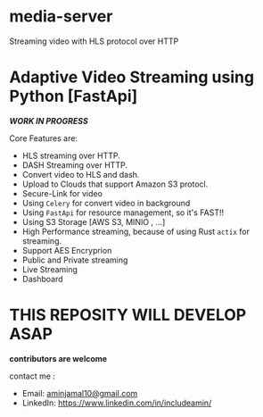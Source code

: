 # media-server
Streaming video with HLS protocol over HTTP 
# Adaptive Video Streaming using Python [FastApi]
***WORK IN PROGRESS***

Core Features are:
- HLS streaming over HTTP.
- DASH Streaming over HTTP.
- Convert video to HLS and dash.
- Upload to Clouds that support Amazon S3 protocl.
- Secure-Link for video
- Using `Celery` for convert video in background
- Using `FastApi` for resource management, so it's FAST!!
- Using S3 Storage [AWS S3, MINIO , ...]
- High Performance streaming, because of using Rust `actix` for streaming.
- Support AES Encryprion
- Public and Private streaming
- Live Streaming
- Dashboard

# **THIS REPOSITY WILL DEVELOP ASAP**
**contributors are welcome**


contact me :
- Email: aminjamal10@gmail.com
- LinkedIn: https://www.linkedin.com/in/includeamin/

